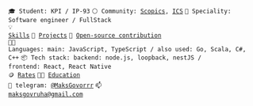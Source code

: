 
<code>🎓 Student: KPI / IP-93</code>
<code>⚪ Community: [Scopics](https://github.com/Scopics), [ICS](https://github.com/Intelligent-Cloud-System)</code>
<code>👷 Speciality: Software engineer / FullStack</code><br>
<code>💡 [Skills](SKILLS.md)</code>
<code>🧻 [Projects](PROJECTS.md)</code>
<code>👀 [Open-source contribution](CONTRIBUTION.md)</code><br>
<code>🧑‍💻 Languages: main: JavaScript, TypeScript / also used: Go, Scala, С#, С++</code>
<code>📦 Tech stack: backend: node.js, loopback, nestJS / frontend: React, React Native </code><br>
<code>🪙 [Rates](RATES.md)</code>
<code>👨‍🎓 [Education](EDUCATION.md)</code><br>
<code>💬 telegram: [@MaksGovorrr](https://telegram.me/MaksGovorrr)</code>
<code>📫 [maksgovruha@gmail.com](mailto:maksgovruha@gmail.com)</code>

<!--
**MaksGovor/MaksGovor** is a ✨ _special_ ✨ repository because its `README.md` (this file) appears on your GitHub profile.

Here are some ideas to get you started:

- 🔭 I’m currently working on ...
- 🌱 I’m currently learning ...
- 👯 I’m looking to collaborate on ...
- 🤔 I’m looking for help with ...
- 💬 Ask me about ...
- 📫 How to reach me: ...
- 😄 Pronouns: ...
- ⚡ Fun fact: ...
-->
